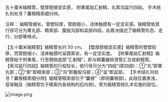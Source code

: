 五十厘米输精管，壁厚腔细坚实感，
附睾尾始汇射精，丸索沟盆行四段。
手术结扎何处寻？囊根精索细分辩。

注释：
输精管细长，管壁较厚，管腔细小，活体触摸有一定坚实感。输精管依其行径可分为睾丸部、精索部、腹股沟部和盆部四段。此歌决描述了输精管形态、走行、分部等特点。

【五十厘米输精管】输精管长约 50 cm。
【壁厚腔细坚实感】输精管的管壁较厚，而管腔细小，活体触摸时呈圆索状，有一定坚实度。
【附睾尾始汇射精】输精管始于附睾尾，行至膀胱底部“汇射精”，即与精囊腺排泄管汇合成射精管。
【索沟盆行四段】输精管的行程较长，依行径可分为“四段”(即四部)：①“丸”即睾丸部；②“索”即精索部；③“沟”即腹股沟部；④“盆”即盆部。
【手术结扎何处寻？囊根精索细分辨】输精管精索部位于“囊根”（即阴囊根部)，此段位置表浅，容易触及（输精管位于精索内各结构的后内侧)，常为输精管结扎术实施的部位。

![image.png](https://picgo18719498306.oss-cn-guangzhou.aliyuncs.com/20250808145701365.png)
